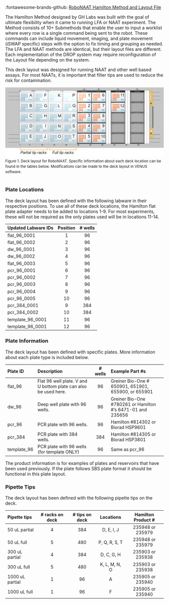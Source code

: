 :fontawesome-brands-github: [RoboNAAT Hamilton Method and Layout File](RoboNAAT.pkg) 

The Hamilton Method designed by GH Labs was built with the goal of ultimate flexibility when it came to running LFA or NAAT experiment. The Method consists of 10+ Submethods that enable the user to input a worklist where every row is a single command being sent to the robot. These commands can include liquid movement, imaging, and plate movement (iSWAP specific) steps with the option to fix timing and grouping as needed. The LFA and NAAT methods are identical, but their layout files are different. Each implementation of the DROP system may require reconfiguration of the Layout file depending on the system. 

This deck layout was designed for running NAAT and other well based assays. For most NAATs, it is important that filter tips are used to reduce the risk for contamination. 

![NAAT Deck Layout](./images/NAAT_Deck_Layout.png) <br>
<small> Figure 1. Deck layout for RoboNAAT. Specific information about each deck location can be found in the tables below. Modifications can be made to the deck layout in VENUS software. </small> <br><br>

### Plate Locations
The deck layout has been defined with the following labware in their respective positions. To use all of these deck locations, the Hamilton flat plate adapter needs to be added to locations 1-9. For most experiments, these will not be required as the only plates used will be in locations 11-14. 

| Updated Labware IDs        | Position      | # wells       |
| :------------------------- | :-----------: | :-----------: |
| flat_96_0001               | 1             | 96            |
| flat_96_0002               | 2             | 96            |
| dw_96_0001                 | 3             | 96            |
| dw_96_0002                 | 4             | 96            |
| flat_96_0003               | 5             | 96            |
| pcr_96_0001                | 6             | 96            |
| pcr_96_0002                | 7             | 96            |
| pcr_96_0003                | 8             | 96            |
| pcr_96_0004                | 9             | 96            |
| pcr_96_0005                | 10            | 96            |
| pcr_384_0001               | 9             | 384           |
| pcr_384_0002               | 10            | 384           |
| template_96_0001           | 11            | 96            |
| template_96_0001           | 12            | 96            |


### Plate Information

The deck layout has been defined with specific plates. More information about each plate type is included below. 

| Plate ID    | Description      | # wells       | Example Part #s     |
| :---------- | :---------------------------------- | :-----------: | :---------------------------- |
| flat_96     | Flat 96 well plate. V and U bottom plate can also be used here.| 96 | Greiner Bio-One # 650901, 651901, 655900, or 655901|
| dw_96       | Deep well plate with 96 wells.| 96 | Greiner Bio-One #780261 or Hamilton #’s 6471-01 and 235656|
| pcr_96      | PCR plate with 96 wells.| 96 | Hamilton #814302 or Biorad HSP9601|
| pcr_384     | PCR plate with 384 wells.| 384 | Hamilton #814305 or Biorad HSP3801|
| template_96 | PCR plate with 96 wells (for template ONLY)| 96 | Same as pcr_96|

The product information is for examples of plates and reservoirs that have been used previously. If the plate follows SBS plate format it should be functional in this plate layout. 

### Pipette Tips 
The deck layout has been defined with the following pipette tips on the deck. 

| Pipette tips    | # racks on deck | # tips on deck | Locations   | Hamilton Product # |
| :-------------- | :-----------: | :-----------: |:-----------:   |:-----------: |
| 50 uL partial   | 4             | 384           | D, E, I, J     | 235948 or 235979 |
| 50 uL full      | 5             | 480           | P, Q, R, S, T  | 235948 or 235979 |
| 300 uL partial  | 4             | 384           | D, C, G, H     | 235903 or 235938 |
| 300 uL full     | 5             | 480           | K, L, M, N, O  | 235903 or 235938|
| 1000 uL partial | 1             | 96            | A              | 235905 or 235940 |
| 1000 uL full    | 1             | 96            | F              | 235905 or 235940 |
